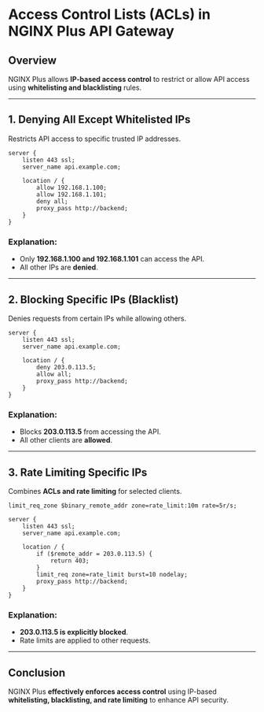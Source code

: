 # Access Control Lists (ACLs) in NGINX Plus API Gateway

## Overview
NGINX Plus allows **IP-based access control** to restrict or allow API access using **whitelisting and blacklisting** rules.

---

## 1. **Denying All Except Whitelisted IPs**
Restricts API access to specific trusted IP addresses.

```nginx
server {
    listen 443 ssl;
    server_name api.example.com;

    location / {
        allow 192.168.1.100;
        allow 192.168.1.101;
        deny all;
        proxy_pass http://backend;
    }
}
```

### Explanation:
- Only **192.168.1.100 and 192.168.1.101** can access the API.
- All other IPs are **denied**.

---

## 2. **Blocking Specific IPs (Blacklist)**
Denies requests from certain IPs while allowing others.

```nginx
server {
    listen 443 ssl;
    server_name api.example.com;

    location / {
        deny 203.0.113.5;
        allow all;
        proxy_pass http://backend;
    }
}
```

### Explanation:
- Blocks **203.0.113.5** from accessing the API.
- All other clients are **allowed**.

---

## 3. **Rate Limiting Specific IPs**
Combines **ACLs and rate limiting** for selected clients.

```nginx
limit_req_zone $binary_remote_addr zone=rate_limit:10m rate=5r/s;

server {
    listen 443 ssl;
    server_name api.example.com;

    location / {
        if ($remote_addr = 203.0.113.5) {
            return 403;
        }
        limit_req zone=rate_limit burst=10 nodelay;
        proxy_pass http://backend;
    }
}
```

### Explanation:
- **203.0.113.5 is explicitly blocked**.
- Rate limits are applied to other requests.

---

## Conclusion
NGINX Plus **effectively enforces access control** using IP-based **whitelisting, blacklisting, and rate limiting** to enhance API security.

